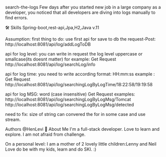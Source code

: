 search-the-logs
Few days after you started new job in a large company as a developer, you noticed that all developers are diving into logs manually to find errors.

🛠 Skills
Spring-boot,rest-api,Jpa,H2,Java v.11

Assumption:
first thing to do: use first api for save to db the request-Post: http://localhost:8081/api/log/addLogToDB

api for log level: you can write in request the log level uppercase or smallcase(its doesnt matter) for example: Get Request http://localhost:8081/api/log/searchLog/info

api for log time: you need to write according format: HH:mm:ss example : Get Request http://localhost:8081/api/log/searchingLogByLogTime/18:22:58/19:19:58

api for log MSG: word (case insensitive) Get Request examples: http://localhost:8081/api/log/searchingLogByLogMsg/Tomcat http://localhost:8081/api/log/searchingLogByLogMsg/detected

need to fix: size of string can convered the for in some case and use stream.

Authors
@HenLevi
🚀 About Me
I'm a full-stack developer. Love to learn and explore. I am not afraid from challenge.

On a personal level: I am a mother of 2 lovely little children:Lenny and Neil Love do be with my kids, learn and do SKI. :)
